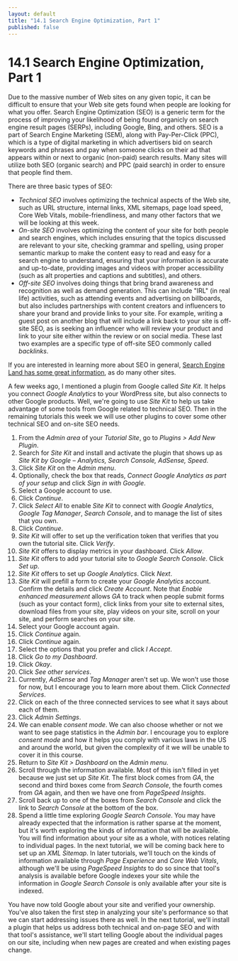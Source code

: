```yaml
---
layout: default
title: "14.1 Search Engine Optimization, Part 1"
published: false
---
```


# 14.1 Search Engine Optimization, Part 1

Due to the massive number of Web sites on any given topic, it can be difficult to ensure that your Web site gets found when people are looking for what you offer. Search Engine Optimization (SEO) is a generic term for the process of improving your likelihood of being found organicly on search engine result pages (SERPs), including Google, Bing, and others. SEO is a part of Search Engine Marketing (SEM), along with Pay-Per-Click (PPC), which is a type of digital marketing in which advertisers bid on search keywords and phrases and pay when someone clicks on their ad that appears within or next to organic (non-paid) search results. Many sites will utilize both SEO (organic search) and PPC (paid search) in order to ensure that people find them.

There are three basic types of SEO:

- _Technical SEO_ involves optimizing the technical aspects of the Web site, such as URL structure, internal links, XML sitemaps, page load speed, Core Web Vitals, mobile-friendliness, and many other factors that we will be looking at this week.
- _On-site SEO_ involves optimizing the content of your site for both people and search engines, which includes ensuring that the topics discussed are relevant to your site, checking grammar and spelling, using proper semantic markup to make the content easy to read and easy for a search engine to understand, ensuring that your information is accurate and up-to-date, providing images and videos with proper accessibility (such as alt properties and captions and subtitles), and others.
- _Off-site SEO_ involves doing things that bring brand awareness and recognition as well as demand generation. This can include "IRL" (in real life) activities, such as attending events and advertising on billboards, but also includes partnerships with content creators and influencers to share your brand and provide links to your site. For example, writing a guest post on another blog that will include a link back to your site is off-site SEO, as is seeking an influencer who will review your product and link to your site either within the review or on social media. These last two examples are a specific type of off-site SEO commonly called _backlinks_.

If you are interested in learning more about SEO in general, [Search Engine Land has some great information](https://searchengineland.com/guide/what-is-seo), as do many other sites.

A few weeks ago, I mentioned a plugin from Google called _Site Kit_. It helps you connect _Google Analytics_ to your WordPress site, but also connects to other Google products. Well, we're going to use _Site Kit_ to help us take advantage of some tools from Google related to technical SEO. Then in the remaining tutorials this week we will use other plugins to cover some other technical SEO and on-site SEO needs.

1. From the _Admin area_ of your _Tutorial Site_, go to _Plugins > Add New Plugin_.
2. Search for _Site Kit_ and install and activate the plugin that shows up as _Site Kit by Google – Analytics, Search Console, AdSense, Speed_.
3. Click _Site Kit_ on the _Admin menu_.
4. Optionally, check the box that reads, _Connect Google Analytics as part of your setup_ and click _Sign in with Google_.
5. Select a Google account to use.
6. Click _Continue_.
7. Click _Select All_ to enable _Site Kit_ to connect with _Google Analytics_, _Google Tag Manager_, _Search Console_, and to manage the list of sites that you own.
8. Click _Continue_.
9. _Site Kit_ will offer to set up the verification token that verifies that you own the tutorial site. Click _Verify_.
10. _Site Kit_ offers to display metrics in your dashboard. Click _Allow_.
11. _Site Kit_ offers to add your tutorial site to _Google Search Console_. Click _Set up_.
12. _Site Kit_ offers to set up _Google Analytics_. Click _Next_.
13. _Site Kit_ will prefill a form to create your _Google Analytics_ account. Confirm the details and click _Create Account_. Note that _Enable enhanced measurement_ allows _GA_ to track when people submit forms (such as your contact form), click links from your site to external sites, download files from your site, play videos on your site, scroll on your site, and perform searches on your site.
14. Select your Google account again.
15. Click _Continue_ again.
16. Click _Continue_ again.
17. Select the options that you prefer and click _I Accept_.
18. Click _Go to my Dashboard_.
19. Click _Okay_.
20. Click _See other services_.
21. Currently, _AdSense_ and _Tag Manager_ aren't set up. We won't use those for now, but I encourage you to learn more about them. Click _Connected Services_.
22. Click on each of the three connected services to see what it says about each of them.
23. Click _Admin Settings_.
24. We can enable _consent mode_. We can also choose whether or not we want to see page statistics in the _Admin bar_. I encourage you to explore _consent mode_ and how it helps you comply with various laws in the US and around the world, but given the complexity of it we will be unable to cover it in this course.
25. Return to _Site Kit > Dashboard_ on the _Admin menu_.
26. Scroll through the information available. Most of this isn't filled in yet because we just set up _Site Kit_. The first block comes from _GA_, the second and third boxes come from _Search Console_, the fourth comes from _GA_ again, and then we have one from _PageSpeed Insights_.
27. Scroll back up to one of the boxes from _Search Console_ and click the link to _Search Console_ at the bottom of the box.
28. Spend a little time exploring _Google Search Console_. You may have already expected that the information is rather sparse at the moment, but it's worth exploring the kinds of information that will be available. You will find information about your site as a whole, with notices relating to individual pages. In the next tutorial, we will be coming back here to set up an _XML Sitemap_. In later tutorials, we'll touch on the kinds of information available through _Page Experience_ and _Core Web Vitals_, although we'll be using _PageSpeed Insights_ to do so since that tool's analysis is available before Google indexes your site while the information in _Google Search Console_ is only available after your site is indexed.

You have now told Google about your site and verified your ownership. You've also taken the first step in analyzing your site's performance so that we can start addressing issues there as well. In the next tutorial, we'll install a plugin that helps us address both technical and on-page SEO and with that tool's assistance, we'll start telling Google about the individual pages on our site, including when new pages are created and when existing pages change.

